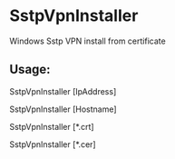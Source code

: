 # SstpVpnInstaller
Windows Sstp VPN install from certificate

## Usage:

SstpVpnInstaller [IpAddress]

SstpVpnInstaller [Hostname]

SstpVpnInstaller [*.crt]

SstpVpnInstaller [*.cer]
